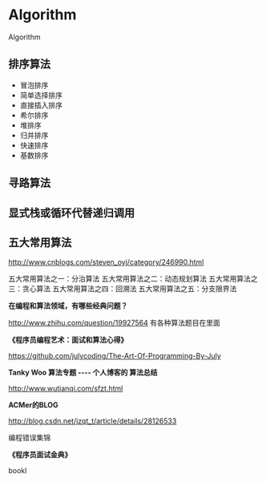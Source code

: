 # Algorithm
Algorithm


## 排序算法

* 冒泡排序
* 简单选择排序
* 直接插入排序
* 希尔排序
* 堆排序
* 归并排序
* 快速排序
* 基数排序


## 寻路算法



## 显式栈或循环代替递归调用


## 五大常用算法

http://www.cnblogs.com/steven_oyj/category/246990.html

五大常用算法之一：分治算法
五大常用算法之二：动态规划算法
五大常用算法之三：贪心算法
五大常用算法之四：回溯法
五大常用算法之五：分支限界法                                             


**在编程和算法领域，有哪些经典问题？**

http://www.zhihu.com/question/19927564
有各种算法题目在里面



**《程序员编程艺术：面试和算法心得》**

https://github.com/julycoding/The-Art-Of-Programming-By-July


**Tanky Woo 算法专题 ---- 个人博客的 算法总结**

http://www.wutianqi.com/sfzt.html


**ACMer的BLOG**

http://blog.csdn.net/jzqt_t/article/details/28126533

编程错误集锦

**《程序员面试金典》**

bookl